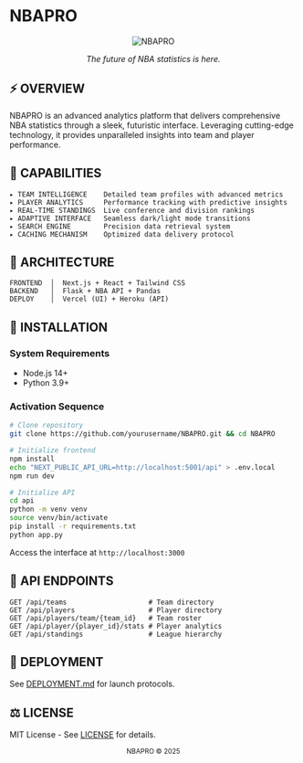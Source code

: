 # NBAPRO

<div align="center">
  <img src="https://img.shields.io/badge/NBAPRO-NEXT--GEN_ANALYTICS-000000?style=for-the-badge&logo=basketball&logoColor=cyan" alt="NBAPRO" />
</div>

<p align="center">
  <i>The future of NBA statistics is here.</i>
</p>

## ⚡ OVERVIEW

NBAPRO is an advanced analytics platform that delivers comprehensive NBA statistics through a sleek, futuristic interface. Leveraging cutting-edge technology, it provides unparalleled insights into team and player performance.

## 🔮 CAPABILITIES

```
▸ TEAM INTELLIGENCE    Detailed team profiles with advanced metrics
▸ PLAYER ANALYTICS     Performance tracking with predictive insights
▸ REAL-TIME STANDINGS  Live conference and division rankings
▸ ADAPTIVE INTERFACE   Seamless dark/light mode transitions
▸ SEARCH ENGINE        Precision data retrieval system
▸ CACHING MECHANISM    Optimized data delivery protocol
```

## 🧠 ARCHITECTURE

```
FRONTEND  │  Next.js + React + Tailwind CSS
BACKEND   │  Flask + NBA API + Pandas
DEPLOY    │  Vercel (UI) + Heroku (API)
```

## 💾 INSTALLATION

### System Requirements
- Node.js 14+
- Python 3.9+

### Activation Sequence

```bash
# Clone repository
git clone https://github.com/yourusername/NBAPRO.git && cd NBAPRO

# Initialize frontend
npm install
echo "NEXT_PUBLIC_API_URL=http://localhost:5001/api" > .env.local
npm run dev

# Initialize API
cd api
python -m venv venv
source venv/bin/activate
pip install -r requirements.txt
python app.py
```

Access the interface at `http://localhost:3000`

## 📡 API ENDPOINTS

```
GET /api/teams                    # Team directory
GET /api/players                  # Player directory
GET /api/players/team/{team_id}   # Team roster
GET /api/player/{player_id}/stats # Player analytics
GET /api/standings                # League hierarchy
```

## 🔄 DEPLOYMENT

See [DEPLOYMENT.md](DEPLOYMENT.md) for launch protocols.

## ⚖️ LICENSE

MIT License - See [LICENSE](LICENSE) for details.

<div align="center">
  <sub>NBAPRO © 2025</sub>
</div> 
